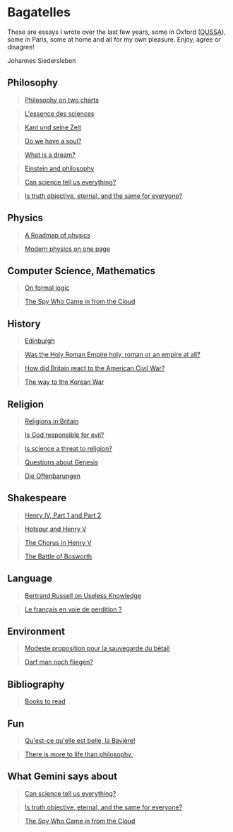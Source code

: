 # Bagatelles

These are essays I wrote over the last few years, 
some in Oxford ([OUSSA](https://www.conted.ox.ac.uk/about/oussa)), 
some in Paris, some at home and all for my own pleasure.
Enjoy, agree or disagree!

Johannes Siedersleben

## Philosophy

> [Philosophy on two charts](content/4-philo-2charts.md)

> [L'essence des sciences](content/10-sciences.md) 

> [Kant und seine Zeit](content/13-kant.md)

> [Do we have a soul?](content/5-do-we-have-a-soul.md)

> [What is a dream?](content/12-what-is-a-dream.md)

> [Einstein and philosophy](content/18-einstein-philosophy.md)

> [Can science tell us everything?](content/27-science.md)

> [Is truth objective, eternal, and the same for everyone?](content/28-truth.md)

## Physics

> [A Roadmap of physics](content/25-physics-roadmap.pdf)

> [Modern physics on one page](content/29-physics-one-page.pdf)

## Computer Science, Mathematics

> [On formal logic](content/30-formal-logic.pdf)

> [The Spy Who Came in from the Cloud](content/33-cyber-espionage.md)

## History

> [Edinburgh](content/31-edinburgh.pdf)

> [Was the Holy Roman Empire holy, roman or an empire at all?](content/8-holy_roman_empire.md)

> [How did Britain react to the American Civil War?](content/15-american-civil-war.md)

> [The way to the Korean War](content/6-korean-war.md)

## Religion

> [Religions in Britain](content/32-religions-in-britain.pdf)

> [Is God responsible for evil?](content/22-god-and-evil.md)
 
> [Is science a threat to religion?](content/23-is-science-a-threat.md)

> [Questions about Genesis](content/7-genesis-questions.md)

> [Die Offenbarungen](content/20-revelations.md)
>

## Shakespeare

> [Henry IV, Part 1 and Part 2](content/21-henry-iv.md)

> [Hotspur and Henry V](content/17-hotspur-henry-v.md)

> [The Chorus in Henry V](content/19-henry-v-chorus.md)
> 
> [The Battle of Bosworth](content/16-battle-of-bosworth.md)

## Language

> [Bertrand Russell on Useless Knowledge](content/9-russell-on-useless-knowledge.md)

> [Le français en voie de perdition ?](content/3-francais-perdition.md)


## Environment

> [Modeste proposition pour la sauvegarde du bétail](content/1-animaux.md)

> [Darf man noch fliegen?](content/14-fliegen.md)

## Bibliography

> [Books to read](content/0-bibliography.md)

## Fun

> [Qu'est-ce qu'elle est belle, la Bavière!](content/2-baviere) 

> [There is more to life than philosophy.](content/999-2westfields.png)

## What Gemini says about

> [Can science tell us everything?](content/27-review-gemini.md)

> [Is truth objective, eternal, and the same for everyone?](content/28-review-gemini.md)

> [The Spy Who Came in from the Cloud](content/33-review-gemini.md)